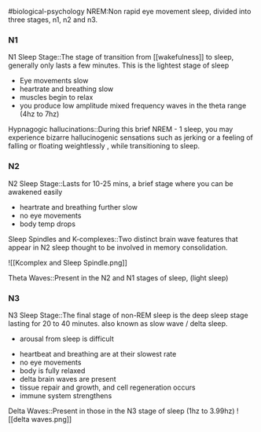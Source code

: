 #biological-psychology 
NREM:Non rapid eye movement sleep, divided into three stages, n1, n2 and n3.

### N1
N1 Sleep Stage::The stage of transition from [[wakefulness]] to sleep, generally only lasts a few minutes. This is the lightest stage of sleep
<!--SR:!2023-12-20,2,248-->

* Eye movements slow
* heartrate and breathing slow
* muscles begin to relax
* you produce low amplitude mixed frequency waves in the theta range (4hz to 7hz)

Hypnagogic hallucinations::During this brief NREM - 1 sleep, you may experience bizarre hallucinogenic sensations such as jerking or a feeling of falling or floating weightlessly , while transitioning to sleep.
<!--SR:!2023-12-20,3,250-->
### N2
N2 Sleep Stage::Lasts for 10-25 mins, a brief stage where you can be awakened easily
<!--SR:!2023-12-20,3,250-->
* heartrate and breathing further slow
* no eye movements
* body temp drops

Sleep Spindles and K-complexes::Two distinct brain wave features that appear in N2 sleep thought to be involved in memory consolidation.
<!--SR:!2023-12-20,2,230-->
![[Kcomplex and Sleep Spindle.png]]

Theta Waves::Present in the N2 and N1 stages of sleep, (light sleep)
<!--SR:!2023-12-20,2,248-->
### N3
N3 Sleep Stage::The final stage of non-REM sleep is the deep sleep stage lasting for 20 to 40 minutes. also known as slow wave / delta sleep.
<!--SR:!2023-12-20,2,248-->

* arousal from sleep is difficult
- heartbeat and breathing are at their slowest rate
- no eye movements
- body is fully relaxed
- delta brain waves are present
- tissue repair and growth, and cell regeneration occurs
- immune system strengthens

Delta Waves::Present in those in the N3 stage of sleep (1hz to 3.99hz)
![[delta waves.png]]